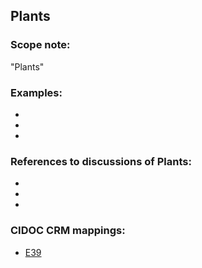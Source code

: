 
## Plants 

###  Scope note: 
"Plants" 

### Examples: 

* 
* 
* 

### References to discussions of Plants:

* 

* 

* 

### CIDOC CRM mappings: 

* [E39](http://www.cidoc-crm.org/Entity/e39-actor/version-6.1)



